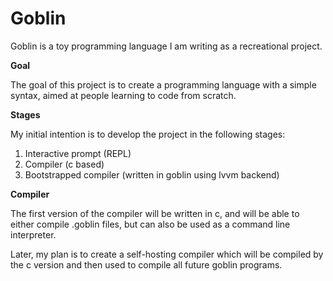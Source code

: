 # Goblin
Goblin is a toy programming language I am writing as a recreational project.



__Goal__

The goal of this project is to create a programming language with a simple syntax, aimed at people learning to code from scratch.

__Stages__

My initial intention is to develop the project in the following stages:

1. Interactive prompt (REPL)
2. Compiler (c based)
3. Bootstrapped compiler (written in goblin using lvvm backend)

__Compiler__

The first version of the compiler will be written in c, and will be able to either compile .goblin files, but can also be used as a command line interpreter.

Later, my plan is to create a self-hosting compiler which will be compiled by the c version and then used to compile all future goblin programs.